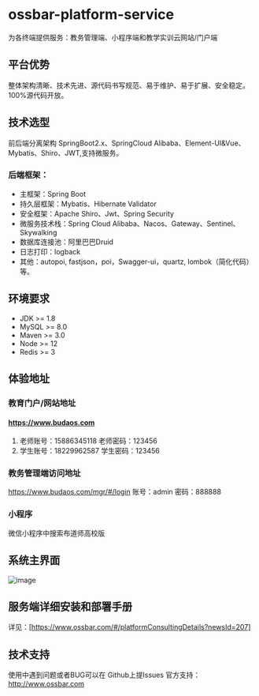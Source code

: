 # ossbar-platform-service

为各终端提供服务：教务管理端、小程序端和教学实训云网站/门户端

## 平台优势

整体架构清晰、技术先进、源代码书写规范、易于维护、易于扩展、安全稳定。100%源代码开放。

## 技术选型
前后端分离架构 SpringBoot2.x、SpringCloud Alibaba、Element-UI&Vue、Mybatis、Shiro、JWT,支持微服务。
### 后端框架：
* 主框架：Spring Boot
* 持久层框架：Mybatis、Hibernate Validator
* 安全框架：Apache Shiro、Jwt、Spring Security
* 微服务技术栈：Spring Cloud Alibaba、Nacos、Gateway、Sentinel、Skywalking
* 数据库连接池：阿里巴巴Druid
* 日志打印：logback
* 其他：autopoi, fastjson，poi，Swagger-ui，quartz, lombok（简化代码）等。

## 环境要求
* JDK >= 1.8
* MySQL >= 8.0
* Maven >= 3.0
* Node >= 12
* Redis >= 3

## 体验地址
### 教育门户/网站地址
####  https://www.budaos.com
1. 老师账号：15886345118 老师密码：123456
2. 学生账号：18229962587  学生密码：123456
### 教务管理端访问地址
https://www.budaos.com/mgr/#/login
账号：admin 密码：888888
### 小程序
微信小程序中搜索布道师高校版
## 系统主界面
![image](https://user-images.githubusercontent.com/110378589/198028949-80c2e0cb-7856-4473-8239-67102e36b6a3.png)
## 服务端详细安装和部署手册
详见：[https://www.ossbar.com/#/platformConsultingDetails?newsId=207]
## 技术支持
使用中遇到问题或者BUG可以在 Github上提Issues
官方支持： http://www.ossbar.com
